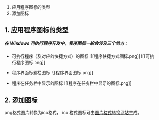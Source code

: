 1. 应用程序图标的类型
2. 添加图标



## 1. 应用程序图标的类型

##### 在 Windows 可执行程序开发中，程序图标一般会涉及三个地方：

- 可执行程序（及对应的快捷方式）的图标
![[程序快捷方式图标.png]]
![[可执行程序图标.png]]


- 程序界面标题栏图标
![[程序界面图标.png]]


- 程序在任务栏中显示的图标
![[程序在任务栏中显示的图标.png]]


## 2. 添加图标


png格式图片转换为ico格式， ico 格式图标可由[图片格式转换网站](http://www.ico51.cn/)生成。

